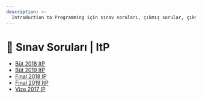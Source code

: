 ```yaml
---
description: >-
  Introduction to Programming için sınav soruları, çıkmış sorular, çıkmışlar, önceki senelerde çıkan sorular
---
```


# 📃 Sınav Soruları \| ItP

<!--YPackage.YGitbookIntegration-tarafından-otomatik-oluşturulmuştur-->

- [Büt 2018 ItP](B%C3%BCt%202018%20ItP.pdf)
- [Büt 2019 ItP](B%C3%BCt%202019%20ItP.pdf)
- [Final 2018 IP](Final%202018%20IP.pdf)
- [Final 2019 ItP](Final%202019%20ItP.pdf)
- [Vize 2017 IP](Vize%202017%20IP.pdf)

<!--YPackage.YGitbookIntegration-tarafından-otomatik-oluşturulmuştur-->
